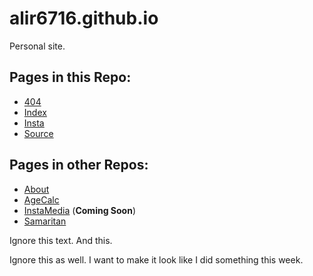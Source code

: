 # alir6716.github.io
Personal site.

## Pages in this Repo:
* [404](http://alir6716.github.io/404)
* [Index](http://alir6716.github.io/)
* [Insta](http://alir6716.github.io/insta/)
* [Source](http://alir6716.github.io/source)

## Pages in other Repos:
* [About](http://alir6716.github.io/about)
* [AgeCalc](http://alir6716.github.io/agecalc)
* [InstaMedia](#) (__Coming Soon__)
* [Samaritan](http://alir6716.github.io/Samaritan)

Ignore this text.
And this.

Ignore this as well.
I want to make it look like I did something this week.